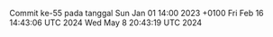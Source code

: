 Commit ke-55 pada tanggal Sun Jan 01 14:00 2023 +0100
Fri Feb 16 14:43:06 UTC 2024
Wed May  8 20:43:19 UTC 2024
